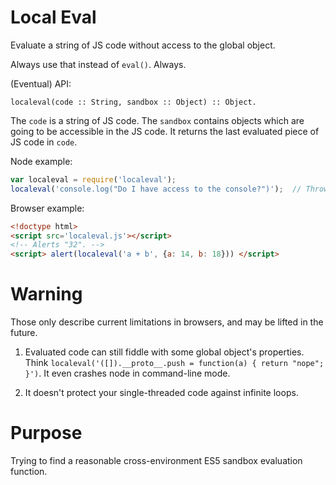 # Local Eval

Evaluate a string of JS code without access to the global object.

Always use that instead of `eval()`. Always.

(Eventual) API:

    localeval(code :: String, sandbox :: Object) :: Object.

The `code` is a string of JS code. The `sandbox` contains objects which are
going to be accessible in the JS code.
It returns the last evaluated piece of JS code in `code`.

Node example:

```javascript
var localeval = require('localeval');
localeval('console.log("Do I have access to the console?")');  // Throws.
```

Browser example:

```html
<!doctype html>
<script src='localeval.js'></script>
<!-- Alerts "32". -->
<script> alert(localeval('a + b', {a: 14, b: 18})) </script>
```

# Warning

Those only describe current limitations in browsers, and may be lifted in the
future.

1. Evaluated code can still fiddle with some global object's properties.
   Think
   `localeval('([]).__proto__.push = function(a) { return "nope"; }')`.
   It even crashes node in command-line mode.

2. It doesn't protect your single-threaded code against infinite loops.

# Purpose

Trying to find a reasonable cross-environment ES5 sandbox evaluation function.
